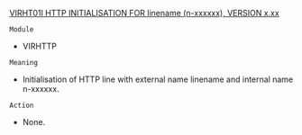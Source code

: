 [VIRHT01I HTTP INITIALISATION FOR linename (n-xxxxxx), VERSION x.xx](https://virtel.readthedocs.io/en/latest/manuals/virtel/Virtel459MG/messages.html?highlight=VIRHT01I#VIRHT01I)

`Module`
- VIRHTTP

`Meaning`
- Initialisation of HTTP line with external name linename and internal name n-xxxxxx.

`Action`
- None.
